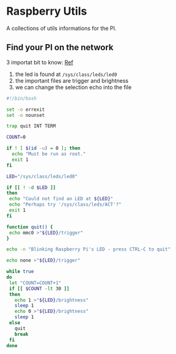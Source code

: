 # Raspberry Utils

A collections of utils informations for the PI.

## Find your PI on the network

3 importat bit to know: [Ref](https://opensource.com/article/20/6/find-raspberry-pi)
 
 1. the led is found at `/sys/class/leds/led0`
 2. the important files are trigger and brightness
 3. we can change the selection echo into the file 

 ```bash
#!/bin/bash

set -o errexit
set -o nounset

trap quit INT TERM

COUNT=0

if ! [ $(id -u) = 0 ]; then
   echo "Must be run as root."
   exit 1
fi

LED="/sys/class/leds/led0"

if [[ ! -d $LED ]]
then
  echo "Could not find an LED at ${LED}"
  echo "Perhaps try '/sys/class/leds/ACT'?"
  exit 1
fi

function quit() {
  echo mmc0 >"${LED}/trigger"
}

echo -n "Blinking Raspberry Pi's LED - press CTRL-C to quit"

echo none >"${LED}/trigger"

while true
do
  let "COUNT=COUNT+1"
  if [[ $COUNT -lt 30 ]]
  then
    echo 1 >"${LED}/brightness"
    sleep 1
    echo 0 >"${LED}/brightness"
    sleep 1
  else
    quit
    break
  fi
done
 ```
